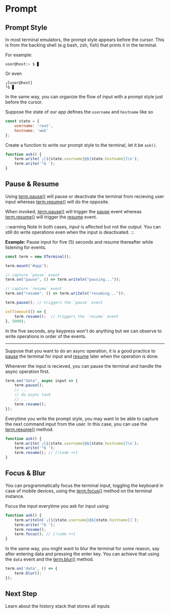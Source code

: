# Prompt

## Prompt Style

In most terminal emulators, the prompt style appears before the cursor. This is from the backing shell (e.g bash, zsh, fish) that prints it in the terminal. 

For example:

<browser-preview hidelabel>

    user@host:~ $ ▊
</browser-preview>

Or even

<browser-preview hidelabel>

    ┌[user@host]
    └$ ▊
</browser-preview>

In the same way, you can organize the flow of input with a prompt style just before the cursor.

Suppose the state of our app defines the `username` and `hostname` like so

```js
const state = { 
    username: 'root', 
    hostname: 'web' 
};
```

Create a function to write our prompt style to the terminal, let it be `ask()`.

```js
function ask() {
    term.write(`┌[${state.username}@${state.hostname}]\n`);
    term.write('└$ ');
}
```

## Pause & Resume

Using [term.pause()](../api/index.md#term-pause) will pause or deactivate the terminal from recieving user input whereas [term.resume()](../api/index.md#term-resume) will do the opposite.

When invoked, [term.pause()](../api/index.md#term-pause) will trigger the [pause](./events.md#default-events) event whereas [term.resume()](../api/index.md#term-resume) will trigger the [resume](./events.md#default-events) event.

:::warning Note
In both cases, _input_ is affected but not the _output_. You can still do write operations even when the input is deactivated.
:::

**Example:** Pause input for five (5) seconds and resume thereafter while listening for events.

```js
const term = new XTerminal();

term.mount('#app');

// capture `pause` event
term.on("pause", () => term.writeln("pausing..."));

// capture `resume` event
term.on("resume", () => term.writeln("resuming..."));

term.pause(); // triggers the `pause` event

setTimeout(() => {
    term.resume();  // triggers the `resume` event
}, 5000);
```

In the five seconds, any keypress won't do anything but we can observe to write operations in order of the events.

---

Suppose that you want to do an async operation, it is a good 
practice to [pause](../api/index.md#term-pause) the terminal for input and [resume](../api/index.md#term-resume) later when the operation is done.

Whenever the input is recieved, you can pause the terminal and handle the async operation first.

```js
term.on("data", async input => {
    term.pause();
    // ...
    // do async task
    // ...
    term.resume();
});
```

Everytime you write the prompt style, you may want to be able to capture the next command input from the user. In this case, you can use the 
[term.resume()](../api/index.md#term-resume) method.

```js
function ask() {
    term.write(`┌[${state.username}@${state.hostname}]\n`);
    term.write('└$ ');
    term.resume(); // [!code ++]
}
```

## Focus & Blur

You can programmatically focus the terminal input, toggling the keyboard in case of mobile devices, using the [term.focus()](../api/index.md#term-focus) method on the terminal instance.

Focus the input everytime you ask for input using:

```js
function ask() {
    term.writeln(`┌[${state.username}@${state.hostname}]`);
    term.write('└$ ');
    term.resume();
    term.focus(); // [!code ++]
}
```

In the same way, you might want to blur the terminal for some reason, say after entering
data and pressing the enter key. You can achieve that using the `data` event and the [term.blur()](../api/index.md#term-blur) method.

```js
term.on('data', () => {
    term.blur();
});
```

## Next Step

Learn about the history stack that stores all inputs
